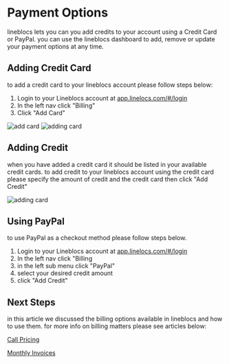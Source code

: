 # Payment Options

lineblocs lets you can you add credits to your account using a Credit Card or PayPal. you can use the lineblocs dashboard to add, remove or update your payment options at any time.

## Adding Credit Card

to add a credit card to your lineblocs account please follow steps below:

1. Login to your Lineblocs account at [app.linelocs.com/#/login](http://app.lineblocs.com/#/login)
2. In the left nav click "Billing"
3. Click "Add Card"

![add card](/img/frontend/docs/payment-options/add-card.png)
![adding card](/img/frontend/docs/payment-options/adding-card.png)

## Adding Credit

when you have added a credit card it should be listed in your available credit cards. to add credit to your lineblocs account using the credit card please specify the amount of credit and the credit card then click "Add Credit"

![adding card](/img/frontend/docs/payment-options/adding-credit.png)

## Using PayPal

to use PayPal as a checkout method please follow steps below.

1. Login to your Lineblocs account at [app.linelocs.com/#/login](http://app.lineblocs.com/#/login)
2. In the left nav click "Billing
3. in the left sub menu click "PayPal"
4. select your desired credit amount
5. click "Add Credit"

## Next Steps

in this article we discussed the billing options available in lineblocs and how to use them. for more info on billing matters please see articles below:

[Call Pricing](http://lineblocs.com/resources/billing-and-pricing/call-pricing)

[Monthly Invoices](http://lineblocs.com/resources/billing-and-pricing/monthly-invoices)